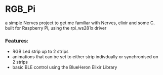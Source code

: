 # RGB_Pi

<p> a simple Nerves project to get me familiar with Nerves, elixir and some C.<br>
built for Raspberry Pi, using the rpi_ws281x driver
</p>

### Features:
- RGB Led strip up to 2 strips
- animations that can be set to either strip indivdually or synchronised on 2 strips
- basic BLE control using the BlueHeron Elixir Library
